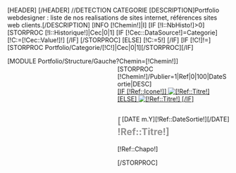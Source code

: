 [HEADER]
	<link rel="canonical" href="[!Domaine!]/[!Lien!]" />
[/HEADER]
//DETECTION CATEGORIE
[DESCRIPTION]Portfolio webdesigner : liste de nos realisations de sites internet, références sites web clients.[/DESCRIPTION]
[INFO [!Chemin!]|I]
[IF [!I::NbHisto!]>0]
	[STORPROC [!I::Historique!]|Cec|0|1]
		[IF [!Cec::DataSource!]=Categorie]
			[!C:=[!Cec::Value!]!]
		[/IF]
	[/STORPROC]
[ELSE]
	[!C:=5!]
[/IF]
[IF [!C!]!=][STORPROC Portfolio/Categorie/[!C!]|Cec|0|1][/STORPROC][/IF]
<div style="overflow:hidden;">
	[MODULE Portfolio/Structure/Gauche?Chemin=[!Chemin!]]
	<div id="Milieu" style="margin-left:250px;">
		<div id="Data" style="border-top:0px solid #827152;padding-top:1px;">
			[STORPROC [!Chemin!]/Publier=1|Ref|0|100|DateSortie|DESC]
				<div class="[IF [!Math::Round([!Pos:/3!])!]=[!Pos:/3!]]LeftLast[ELSE]Left[/IF]">
					<div class="inner">
						<a href="/Les-References/Categorie/[!Cec::Url!]/Reference/[!Ref::Url!]" title="Voir le d&eacute;tail de [!Ref::Titre!]">
							[IF [!Ref::Icone!]]
								<img src="/[!Ref::Icone!]" alt="[!Ref::Titre!]" />
							[ELSE]
								<img src="/Skins/Expressiv/Img/RefDefault.jpg" alt="[!Ref::Titre!]"/>
							[/IF]
						</a>
						<div class="InfoRef">
							<span class="DateSortie" style="float:right;">
								[DATE m.Y][!Ref::DateSortie!][/DATE]
							</span>
							<h2 style="padding:0;font-style:normal;color:#939292;text-transform:none;">[!Ref::Titre!]</h2>
						</div>
						<p style="width:230px;">[!Ref::Chapo!]</p>
					</div>
				</div>
			[/STORPROC]
		</div>
	</div>
</div>
